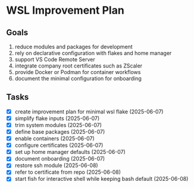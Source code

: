 # WSL Improvement Plan

## Goals

1. reduce modules and packages for development
2. rely on declarative configuration with flakes and home manager
3. support VS Code Remote Server
4. integrate company root certificates such as ZScaler
5. provide Docker or Podman for container workflows
6. document the minimal configuration for onboarding

## Tasks

- [x] create improvement plan for minimal wsl flake (2025-06-07)
- [x] simplify flake inputs (2025-06-07)
- [x] trim system modules (2025-06-07)
- [x] define base packages (2025-06-07)
- [x] enable containers (2025-06-07)
- [x] configure certificates (2025-06-07)
- [x] set up home manager defaults (2025-06-07)
- [x] document onboarding (2025-06-07)
- [x] restore ssh module (2025-06-08)
- [x] refer to certificate from repo (2025-06-08)
- [x] start fish for interactive shell while keeping bash default (2025-06-08)
